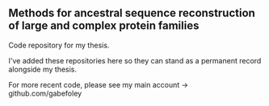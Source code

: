 ## Methods for ancestral sequence reconstruction of large and complex protein families

Code repository for my thesis.

I've added these repositories here so they can stand as a permanent record alongside my thesis.

For more recent code, please see my main account -> github.com/gabefoley
